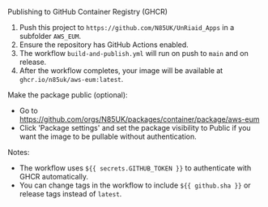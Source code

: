 Publishing to GitHub Container Registry (GHCR)

1. Push this project to `https://github.com/N85UK/UnRiaid_Apps` in a subfolder `AWS_EUM`.
2. Ensure the repository has GitHub Actions enabled.
3. The workflow `build-and-publish.yml` will run on push to `main` and on release.
4. After the workflow completes, your image will be available at `ghcr.io/n85uk/aws-eum:latest`.

Make the package public (optional):
- Go to https://github.com/orgs/N85UK/packages/container/package/aws-eum
- Click 'Package settings' and set the package visibility to Public if you want the image to be pullable without authentication.

Notes:
- The workflow uses `${{ secrets.GITHUB_TOKEN }}` to authenticate with GHCR automatically.
- You can change tags in the workflow to include `${{ github.sha }}` or release tags instead of `latest`.
